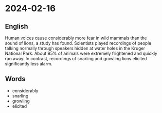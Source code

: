 # 2024-02-16

## English
Human voices cause considerably more
fear in wild mammals than the sound of
lions, a study has found. Scientists played
recordings of people talking normally
through speakers hidden at water holes in
the Kruger National Park. About 95% of
animals were extremely frightened and
quickly ran away. In contrast, recordings
of snarling and growling lions elicited
significantly less alarm.

## Words
* considerably
* snarling
* growling
* elicited 
